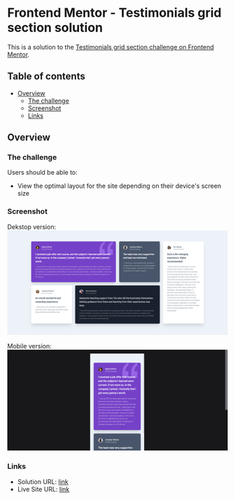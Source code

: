 # Frontend Mentor - Testimonials grid section solution

This is a solution to the [Testimonials grid section challenge on Frontend Mentor](https://www.frontendmentor.io/challenges/testimonials-grid-section-Nnw6J7Un7). 

## Table of contents

- [Overview](#overview)
  - [The challenge](#the-challenge)
  - [Screenshot](#screenshot)
  - [Links](#links)

## Overview

### The challenge

Users should be able to:

- View the optimal layout for the site depending on their device's screen size

### Screenshot
Dekstop version:
![](/dist/images/Capture.PNG)

Mobile version:
![](/dist/images/Capture2.PNG)


### Links

- Solution URL: [link](https://github.com/annisa-rachma/testimonial-grid-frontendmentor)
- Live Site URL: [link](https://testimonial-grid-frontendmentor.vercel.app/)






